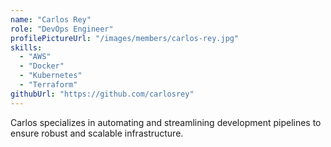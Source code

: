```yaml
---
name: "Carlos Rey"
role: "DevOps Engineer"
profilePictureUrl: "/images/members/carlos-rey.jpg"
skills:
  - "AWS"
  - "Docker"
  - "Kubernetes"
  - "Terraform"
githubUrl: "https://github.com/carlosrey"
---
```


Carlos specializes in automating and streamlining development pipelines to ensure robust and scalable infrastructure.
